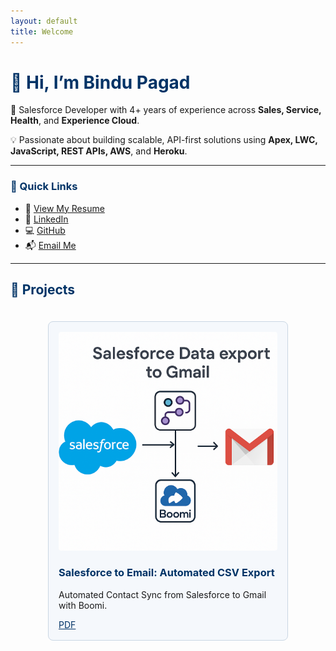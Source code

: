 ```yaml
---
layout: default
title: Welcome
---
```


<!-- Personal Info -->
# <span style="color:#003366;">👋 Hi, I’m Bindu Pagad</span>

🎯 Salesforce Developer with 4+ years of experience across **Sales, Service, Health**, and **Experience Cloud**.

💡 Passionate about building scalable, API-first solutions using **Apex, LWC, JavaScript, REST APIs, AWS**, and **Heroku**.

---

### <span style="color:#003366;">🔗 Quick Links</span>
- 📄 [View My Resume](BinduPagad.pdf)
- 🔗 [LinkedIn](https://www.linkedin.com/in/bindu-pagad)
- 💻 [GitHub](https://github.com/MissPagad)
- 📬 [Email Me](mailto:bindupagad181997@gmail.com)

---

## <span style="color:#003366;">🚀 Projects</span>

<div style="display: flex; flex-wrap: wrap; gap: 20px; justify-content: center; padding: 20px 0;">

  <!-- Project 1 -->
 <div style="flex: 0 1 350px; background-color: #f5f8fc; border: 1px solid #c9d6e3; border-radius: 8px; padding: 16px;">
  <img src="SFBoomi.png" alt="Salesforce & Boomi Integration" style="width: 100%; border-radius: 4px;">
  <h3 style="color:#003366;">Salesforce to Email: Automated CSV Export</h3>
  <p>Automated Contact Sync from Salesforce to Gmail with Boomi.</p>
  <a href="SalesforceBoomi.pdf" target="_blank" style="color:#003366;">PDF</a>
</div>

  <!-- Project 2 -->
 <!-- <div style="flex: 0 1 350px; border: 1px solid #ddd; border-radius: 8px; padding: 16px;">
    <img src="SFBoomi.png" alt="AWS SMS System" style="width: 100%; border-radius: 4px;">
    <h3>AWS-Powered SMS System</h3>
    <p>Built SMS service with Lambda, SNS & LWC on Heroku to reduce messaging cost by 25%.</p>
    <a href="https://github.com/MissPagad/aws-sms-system" target="_blank">GitHub Repo</a> |
    <a href="AWSSMSSystem.pdf" target="_blank">PDF</a>
  </div>-->

</div>
